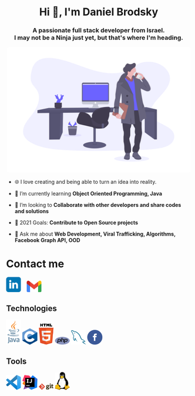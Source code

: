 <h1 align="center">Hi 👋, I'm Daniel Brodsky</h1>
<h3 align="center";">A passionate full stack developer from Israel.</br>
I may not be a Ninja just yet, but that's where I'm heading.</h3>

<p align="center">
  <img src="./images/intro.png" style="border-radius: 5px;" width="500px" title="cover">
</p>

- 🌐 I love creating and being able to turn an idea into reality.

- 🌱 I’m currently learning **Object Oriented Programming, Java**

- 👯 I’m looking to **Collaborate with other developers and share codes and solutions**

- 🥅 2021 Goals: **Contribute to Open Source projects**

- 💬 Ask me about **Web Development, Viral Trafficking, Algorithms, Facebook Graph API, OOD**

# Contact me

<div>
  <img src ="./images/linkedin-logo.svg" alt="LinkedIn logo" width="8%" title='LinkedIn'/>
  &nbsp&nbsp
  <img src ="./images/gmail.svg" alt="Gmail logo" width="8%" title='Gmail'/>
</div>

## Technologies
<div>
  <img src ="./images/java.svg" alt="Java logo" width="8%" title='Java'/>
  <img src ="./images/c.png" alt="C logo" width="8%" title='C'/>
  <img src ="./images/html-5.svg" alt="HTML5 logo" width="8%" title='html'/>
  <img src ="./images/php.svg" alt="PHP logo" width="8%" title='PHP'/>
  <img src ="./images/mysql.svg" alt="MySQL logo" width="8%" title='MySQL'/>
  <img src ="./images/facebook.svg" alt="Facebook logo" width="8%" title='Facebook Graph API'/>
</div>
                                                                  
                                                                 
## Tools
<div>
  <img src ="./images/visual-studio-code.svg" alt="VS Code logo" width="8%" title='Visual Studio Code'/>
  <img src ="./images/IntelliJ.svg" alt="IntelliJ logo" width="8%" title='IntelliJ'/>
  <img src ="./images/git.svg" alt="Git logo" width="8%" title='Git'/>
  <img src ="./images/linux.svg" alt="Linux logo" width="8%" title='Linux'/>

</div>
